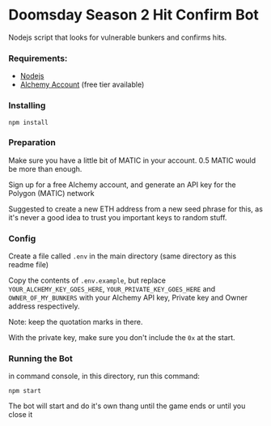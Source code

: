 # Doomsday Season 2 Hit Confirm Bot

Nodejs script that looks for vulnerable bunkers and confirms hits.

### Requirements:

- [Nodejs](https://nodejs.org/en/)
- [Alchemy Account](https://www.alchemy.com) (free tier available) 

### Installing

`npm install`

### Preparation

Make sure you have a little bit of MATIC in your account. 0.5 MATIC would be more than enough.

Sign up for a free Alchemy account, and generate an API key for the Polygon (MATIC) network

Suggested to create a new ETH address from a new seed phrase for this, as it's never a good idea to trust you important 
keys to random stuff. 


### Config

Create a file called `.env` in the main directory (same directory as this readme file)

Copy the contents of `.env.example`, but replace `YOUR_ALCHEMY_KEY_GOES_HERE`, `YOUR_PRIVATE_KEY_GOES_HERE` and `OWNER_OF_MY_BUNKERS` with your
 Alchemy API key, Private key and Owner address respectively. 

Note: keep the quotation marks in there.

With the private key, make sure you don't include the `0x` at the start.

### Running the Bot

in command console, in this directory, run this command:

`npm start`


The bot will start and do it's own thang until the game ends or until you close it